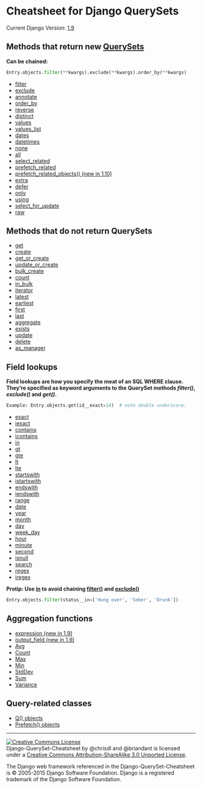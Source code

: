 # Cheatsheet for Django QuerySets
Current Django Version: [1.9](https://docs.djangoproject.com/en/1.9/ref/models/querysets/)

## Methods that return new [QuerySets](https://docs.djangoproject.com/en/1.9/ref/models/querysets/#methods-that-return-new-querysets)

**Can be chained:**

```python
Entry.objects.filter(**kwargs).exclude(**kwargs).order_by(**kwargs)
```

 * [filter](https://docs.djangoproject.com/en/1.9/ref/models/querysets/#filter)
 * [exclude](https://docs.djangoproject.com/en/1.9/ref/models/querysets/#exclude)
 * [annotate](https://docs.djangoproject.com/en/1.9/ref/models/querysets/#annotate)
 * [order_by](https://docs.djangoproject.com/en/1.9/ref/models/querysets/#order-by)
 * [reverse](https://docs.djangoproject.com/en/1.9/ref/models/querysets/#reverse)
 * [distinct](https://docs.djangoproject.com/en/1.9/ref/models/querysets/#distinct)
 * [values](https://docs.djangoproject.com/en/1.9/ref/models/querysets/#values)
 * [values_list](https://docs.djangoproject.com/en/1.9/ref/models/querysets/#values-list)
 * [dates](https://docs.djangoproject.com/en/1.9/ref/models/querysets/#dates)
 * [datetimes](https://docs.djangoproject.com/en/1.9/ref/models/querysets/#datetimes)
 * [none](https://docs.djangoproject.com/en/1.9/ref/models/querysets/#none)
 * [all](https://docs.djangoproject.com/en/1.9/ref/models/querysets/#all)
 * [select_related](https://docs.djangoproject.com/en/1.9/ref/models/querysets/#select-related)
 * [prefetch_related](https://docs.djangoproject.com/en/1.9/ref/models/querysets/#prefetch-related)
 * [prefetch_related_objects() (new in 1.10)](https://docs.djangoproject.com/en/1.10/ref/models/querysets/#prefetch-related-objects)
 * [extra](https://docs.djangoproject.com/en/1.9/ref/models/querysets/#extra)
 * [defer](https://docs.djangoproject.com/en/1.9/ref/models/querysets/#defer)
 * [only](https://docs.djangoproject.com/en/1.9/ref/models/querysets/#only)
 * [using](https://docs.djangoproject.com/en/1.9/ref/models/querysets/#using)
 * [select_for_update](https://docs.djangoproject.com/en/1.9/ref/models/querysets/#select-for-update)
 * [raw](https://docs.djangoproject.com/en/1.9/ref/models/querysets/#raw)

## Methods that do not return QuerySets

 * [get](https://docs.djangoproject.com/en/1.9/ref/models/querysets/#get)
 * [create](https://docs.djangoproject.com/en/1.9/ref/models/querysets/#create)
 * [get_or_create](https://docs.djangoproject.com/en/1.9/ref/models/querysets/#get-or-create)
 * [update_or_create](https://docs.djangoproject.com/en/1.9/ref/models/querysets/#update-or-create)
 * [bulk_create](https://docs.djangoproject.com/en/1.9/ref/models/querysets/#bulk-create)
 * [count](https://docs.djangoproject.com/en/1.9/ref/models/querysets/#count)
 * [in_bulk](https://docs.djangoproject.com/en/1.9/ref/models/querysets/#in-bulk)
 * [iterator](https://docs.djangoproject.com/en/1.9/ref/models/querysets/#iterator)
 * [latest](https://docs.djangoproject.com/en/1.9/ref/models/querysets/#latest)
 * [earliest](https://docs.djangoproject.com/en/1.9/ref/models/querysets/#earliest)
 * [first](https://docs.djangoproject.com/en/1.9/ref/models/querysets/#first)
 * [last](https://docs.djangoproject.com/en/1.9/ref/models/querysets/#last)
 * [aggregate](https://docs.djangoproject.com/en/1.9/ref/models/querysets/#aggregate)
 * [exists](https://docs.djangoproject.com/en/1.9/ref/models/querysets/#exists)
 * [update](https://docs.djangoproject.com/en/1.9/ref/models/querysets/#update)
 * [delete](https://docs.djangoproject.com/en/1.9/ref/models/querysets/#delete)
 * [as_manager](https://docs.djangoproject.com/en/1.9/ref/models/querysets/#as-manager)

## Field lookups

**Field lookups are how you specify the meat of an SQL WHERE clause. They’re specified as keyword arguments to the QuerySet methods *filter()*, *exclude()* and *get()*.**

```python
Example: Entry.objects.get(id__exact=14)  # note double underscore.
```

 * [exact](https://docs.djangoproject.com/en/1.9/ref/models/querysets/#exact)
 * [iexact](https://docs.djangoproject.com/en/1.9/ref/models/querysets/#iexact)
 * [contains](https://docs.djangoproject.com/en/1.9/ref/models/querysets/#contains)
 * [icontains](https://docs.djangoproject.com/en/1.9/ref/models/querysets/#icontains)
 * [in](https://docs.djangoproject.com/en/1.9/ref/models/querysets/#in)
 * [gt](https://docs.djangoproject.com/en/1.9/ref/models/querysets/#gt)
 * [gte](https://docs.djangoproject.com/en/1.9/ref/models/querysets/#gte)
 * [lt](https://docs.djangoproject.com/en/1.9/ref/models/querysets/#lt)
 * [lte](https://docs.djangoproject.com/en/1.9/ref/models/querysets/#lte)
 * [startswith](https://docs.djangoproject.com/en/1.9/ref/models/querysets/#startswith)
 * [istartswith](https://docs.djangoproject.com/en/1.9/ref/models/querysets/#istartswith)
 * [endswith](https://docs.djangoproject.com/en/1.9/ref/models/querysets/#endswith)
 * [iendswith](https://docs.djangoproject.com/en/1.9/ref/models/querysets/#iendswith)
 * [range](https://docs.djangoproject.com/en/1.9/ref/models/querysets/#range)
 * [date](https://docs.djangoproject.com/en/1.9/ref/models/querysets/#date)
 * [year](https://docs.djangoproject.com/en/1.9/ref/models/querysets/#year)
 * [month](https://docs.djangoproject.com/en/1.9/ref/models/querysets/#month)
 * [day](https://docs.djangoproject.com/en/1.9/ref/models/querysets/#day)
 * [week_day](https://docs.djangoproject.com/en/1.9/ref/models/querysets/#week_day)
 * [hour](https://docs.djangoproject.com/en/1.9/ref/models/querysets/#hour)
 * [minute](https://docs.djangoproject.com/en/1.9/ref/models/querysets/#minute)
 * [second](https://docs.djangoproject.com/en/1.9/ref/models/querysets/#second)
 * [isnull](https://docs.djangoproject.com/en/1.9/ref/models/querysets/#isnull)
 * [search](https://docs.djangoproject.com/en/1.9/ref/models/querysets/#search)
 * [regex](https://docs.djangoproject.com/en/1.9/ref/models/querysets/#regex)
 * [iregex](https://docs.djangoproject.com/en/1.9/ref/models/querysets/#iregex)

**Protip: Use [in](https://docs.djangoproject.com/en/1.9/ref/models/querysets/#in) to avoid chaining [filter()](https://docs.djangoproject.com/en/1.9/ref/models/querysets/#filter) and [exclude()](https://docs.djangoproject.com/en/1.9/ref/models/querysets/#exclude)**

```python
Entry.objects.filter(status__in=['Hung over', 'Sober', 'Drunk'])
```

## Aggregation functions

 * [expression (new in 1.9)](https://docs.djangoproject.com/en/1.6/ref/models/querysets/#expression)
 * [output_field (new in 1.9)](https://docs.djangoproject.com/en/1.6/ref/models/querysets/#output_field)
 * [Avg](https://docs.djangoproject.com/en/1.6/ref/models/querysets/#avg)
 * [Count](https://docs.djangoproject.com/en/1.6/ref/models/querysets/#id6)
 * [Max](https://docs.djangoproject.com/en/1.6/ref/models/querysets/#max)
 * [Min](https://docs.djangoproject.com/en/1.6/ref/models/querysets/#min)
 * [StdDev](https://docs.djangoproject.com/en/1.6/ref/models/querysets/#stddev)
 * [Sum](https://docs.djangoproject.com/en/1.6/ref/models/querysets/#sum)
 * [Variance](https://docs.djangoproject.com/en/1.6/ref/models/querysets/#variance)

## Query-related classes

 * [Q() objects](https://docs.djangoproject.com/en/1.9/ref/models/querysets/#q-objects)
 * [Prefetch() objects](https://docs.djangoproject.com/en/1.9/ref/models/querysets/#prefetch-objects)



- - -

<a rel="license" href="http://creativecommons.org/licenses/by-sa/3.0/deed.en_US"><img alt="Creative Commons License" style="border-width:0" src="http://i.creativecommons.org/l/by-sa/3.0/88x31.png" /></a><br /><span xmlns:dct="http://purl.org/dc/terms/" href="http://purl.org/dc/dcmitype/Text" property="dct:title" rel="dct:type">Django-QuerySet-Cheatsheet</span> by <span xmlns:cc="http://creativecommons.org/ns#" property="cc:attributionName">@chrisdl and @briandant</span> is licensed under a <a rel="license" href="http://creativecommons.org/licenses/by-sa/3.0/deed.en_US">Creative Commons Attribution-ShareAlike 3.0 Unported License</a>.<br />

The Django web framework referenced in the Django-QuerySet-Cheatsheet is ​© 2005-2015 Django Software Foundation.
Django is a registered trademark of the Django Software Foundation.
